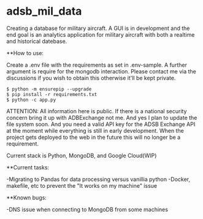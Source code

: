 # adsb_mil_data

Creating a database for military aircraft. A GUI is in development and the end goal is an analytics application for military aircraft with both a realtime and historical datebase.

**How to use:

Create a .env file with the requirements as set in .env-sample. A further argument is require for the mongodb interaction. Please contact me via the discussions if you wish to obtain this otherwise it'll be kept private.

```
$ python -m ensurepip --upgrade
$ pip install -r requirements.txt
$ python -c app.py
```

ATTENTION: All information here is public. If there is a national security concern bring it up with ADBExchange not me. And yes I plan to update the file system soon.
And you need a valid API key for the ADSB Exchange API at the moment while everything is still in early development. When the project gets deployed to the web in the future this will no longer be a requirement.

Current stack is Python, MongoDB, and Google Cloud(WIP)

**Current tasks:

-Migrating to Pandas for data processing versus vanillia python
-Docker, makefile, etc to prevent the "It works on my machine" issue

**Known bugs:

-DNS issue when connecting to MongoDB from some machines
